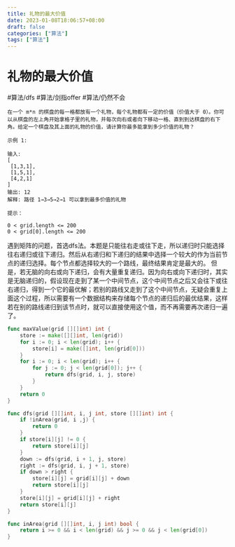 ```yaml
---
title: 礼物的最大价值
date: 2023-01-08T18:06:57+08:00
draft: false
categories: ["算法"]
tags: ["算法"]
---
```


# 礼物的最大价值
#算法/dfs
#算法/剑指offer
#算法/仍然不会

```
在一个 m*n 的棋盘的每一格都放有一个礼物，每个礼物都有一定的价值（价值大于 0）。你可以从棋盘的左上角开始拿格子里的礼物，并每次向右或者向下移动一格、直到到达棋盘的右下角。给定一个棋盘及其上面的礼物的价值，请计算你最多能拿到多少价值的礼物？

示例 1:

输入: 
[
 [1,3,1],
 [1,5,1],
 [4,2,1]
]
输出: 12
解释: 路径 1→3→5→2→1 可以拿到最多价值的礼物

提示：

0 < grid.length <= 200
0 < grid[0].length <= 200
```

遇到矩阵的问题，首选dfs法。本题是只能往右走或往下走，所以递归时只能选择往右递归或往下递归。然后从右递归和下递归的结果中选择一个较大的作为当前节点的递归选择。每个节点都选择较大的一个路线，最终结果肯定是最大的。
但是，若无脑的向右或向下递归，会有大量重复递归。因为向右或向下递归时，其实是无脑递归的，假设现在走到了某一个中间节点，这个中间节点之后又会往下或往右递归，得到一个它的最优解；若别的路线又走到了这个中间节点，无疑会重复上面这个过程，所以需要有一个数据结构来存储每个节点的递归后的最优结果，这样若在别的路线递归到该节点时，就可以直接使用这个值，而不再需要再次递归一遍了。

```go
func maxValue(grid [][]int) int {
    store := make([][]int, len(grid))
    for i := 0; i < len(grid); i++ {
        store[i] = make([]int, len(grid[0]))
    }
    for i := 0; i < len(grid); i++ {
        for j := 0; j < len(grid[0]); j++ {
            return dfs(grid, i, j, store)
        }
    }
    return 0
}

func dfs(grid [][]int, i, j int, store [][]int) int {
    if !inArea(grid, i ,j) {
        return 0
    }
    if store[i][j] != 0 {
        return store[i][j]
    }
    down := dfs(grid, i + 1, j, store)
    right := dfs(grid, i, j + 1, store)
    if down > right {
        store[i][j] = grid[i][j] + down
        return store[i][j]
    }
    store[i][j] = grid[i][j] + right
    return store[i][j]
}

func inArea(grid [][]int, i, j int) bool {
    return i >= 0 && i < len(grid) && j >= 0 && j < len(grid[0])
}
```